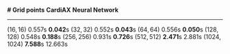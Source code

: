   **\# Grid points**           **CardiAX**   **Neural Network**
  -------------------- ------------------- --------------------
  $(16, 16)$                      $0.557$s    $\textbf{0.042}$s
  $(32, 32)$                      $0.552$s    $\textbf{0.043}$s
  $(64, 64)$                      $0.556$s    $\textbf{0.050}$s
  $(128, 128)$                    $0.548$s    $\textbf{0.188}$s
  $(256, 256)$                    $0.931$s    $\textbf{0.726}$s
  $(512, 512)$           $\textbf{2.471}$s             $2.881$s
  $(1024, 1024)$         $\textbf{7.588}$s            $12.663$s
